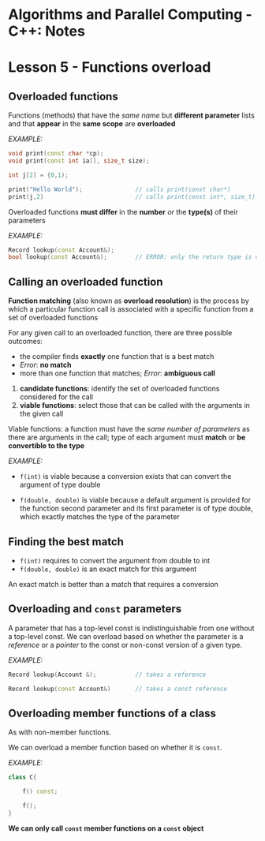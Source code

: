 # **Algorithms and Parallel Computing - C++: Notes**

# **Lesson 5 - Functions overload**

## Overloaded functions

Functions (methods) that have the *same name* but **different parameter** lists and that **appear** in the **same scope** are **overloaded**

*EXAMPLE:*

```c++
void print(const char *cp);
void print(const int ia[], size_t size);

int j[2] = {0,1);

print("Hello World");               // calls print(const char*)
print(j,2)                          // calls print(const int*, size_t)
```

Overloaded functions **must differ** in the **number** *or* the **type(s)** of their parameters

*EXAMPLE:*

```c++
Record lookup(const Account&);
bool lookup(const Account&);        // ERROR: only the return type is different
```

## Calling an overloaded function

**Function matching** (also known as **overload resolution**) is the process by which a particular function call is associated with a specific function from a set of overloaded functions

For any given call to an overloaded function, there are three possible outcomes:

- the compiler finds **exactly** one function that is a best match
- *Error*: **no match**
- more than one function that matches; *Error*: **ambiguous call**

1. **candidate functions**: identify the set of overloaded functions considered for the call
2. **viable functions**: select those that can be called with the arguments in the given call

Viable functions: a function must have the *same number of parameters* as there are arguments in the call; type of each argument must **match** or **be convertible to the type**

*EXAMPLE:*

- `f(int)` is viable because a conversion exists that can convert the argument of type double

- `f(double, double)` is viable because a default argument is provided for the function second parameter and its first parameter is of type double, which exactly matches the type of the parameter

## Finding the best match

- `f(int)` requires to convert the argument from double to int
- `f(double, double)` is an exact match for this argument

An exact match is better than a match that requires a conversion

## Overloading and `const` parameters

A parameter that has a top-level const is indistinguishable from one without a top-level const. We can overload based on whether the parameter is a *reference* or a *pointer* to the const or non-const version of a given type.

*EXAMPLE:*

```c++
Record lookup(Account &);           // takes a reference

Record lookup(const Account&)       // takes a const reference
```

## Overloading member functions of a class

As with non-member functions.

We can overload a member function based on whether it is `const`.

*EXAMPLE:* 

```c++
class C{

    f() const;

    f();
}
```

**We can only call `const` member functions on a `const` object**